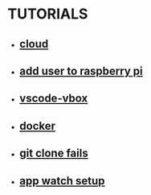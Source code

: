 # TUTORIALS

- ## [cloud](https://github.com/mattwhite180/mattwhite180/tree/master/tutorials/cloud/README.md)
- ## [add user to raspberry pi](https://github.com/mattwhite180/mattwhite180/tree/master/tutorials/add_user.md)
- ## [vscode-vbox](https://github.com/mattwhite180/mattwhite180/tree/master/tutorials/vscode-vbox.md)
- ## [docker](https://github.com/mattwhite180/mattwhite180/tree/master/tutorials/docker.md)
- ## [git clone fails](https://github.com/mattwhite180/mattwhite180/tree/master/tutorials/git_clone_fails.md)
- ## [app watch setup](https://github.com/mattwhite180/mattwhite180/tree/master/tutorials/app/README.md)